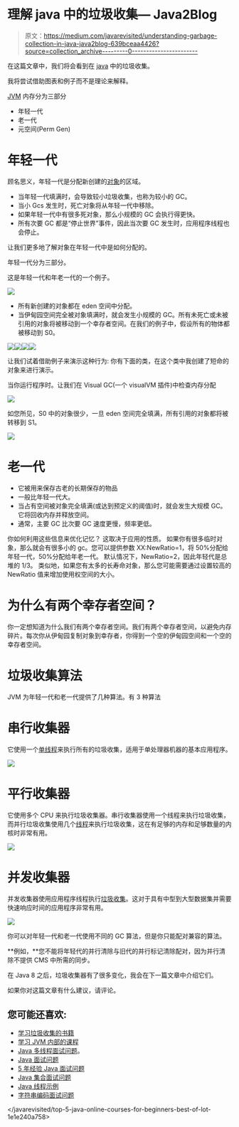 # 理解 java 中的垃圾收集— Java2Blog

> 原文：<https://medium.com/javarevisited/understanding-garbage-collection-in-java-java2blog-639bceaa4426?source=collection_archive---------0----------------------->

在这篇文章中，我们将会看到在 [java](https://java2blog.com/core-java-tutorial-for-beginners-experienced/) 中的垃圾收集。

我将尝试借助图表和例子而不是理论来解释。

[JVM](https://java2blog.com/java-virtual-machine-architecture/) 内存分为三部分

*   年轻一代
*   老一代
*   元空间(Perm Gen)

# 年轻一代

顾名思义，年轻一代是分配新创建的[对象](https://java2blog.com/object-class-java/)的区域。

*   当年轻一代填满时，会导致较小垃圾收集，也称为较小的 GC。
*   当小 Gcs 发生时，死亡对象将从年轻一代中移除。
*   如果年轻一代中有很多死对象，那么小规模的 GC 会执行得更快。
*   所有次要 GC 都是“停止世界”事件，因此当次要 GC 发生时，应用程序线程也会停止。

让我们更多地了解对象在年轻一代中是如何分配的。

年轻一代分为三部分。

这是年轻一代和年老一代的一个例子。

[![](img/5dd37d7bcb90d13be050ebfda42ce96b.png)](https://javarevisited.blogspot.com/2011/05/java-heap-space-memory-size-jvm.html)

*   所有新创建的对象都在 eden 空间中分配。
*   当伊甸园空间完全被对象填满时，就会发生小规模的 GC。所有未死亡或未被引用的对象将被移动到一个幸存者空间。在我们的例子中，假设所有的物体都被移动到 S0。

![](img/afe17791a4619660272d1794e3b7ca12.png)![](img/164f340030a8ddb7943a1f7d6e9d92e1.png)[![](img/42715dbde8311bb36d58cfb2106863f4.png)](https://medium.com/javarevisited/10-free-courses-to-learn-java-in-2019-22d1f33a3915)[![](img/316f2336fd65ffa5086d825875d40e2c.png)](https://www.java67.com/2019/02/top-10-free-algorithms-and-data.html)

让我们试着借助例子来演示这种行为:
你有下面的类，在这个类中我创建了短命的对象来进行演示。

当你运行程序时。让我们在 Visual GC(一个 visualVM 插件)中检查内存分配

![](img/966e309967fc3e5db119d88b382006bf.png)

如您所见，S0 中的对象很少，一旦 eden 空间完全填满，所有引用的对象都将被转移到 S1。

![](img/95a8e0e7890d2cefa5246dd5be281f7c.png)

# 老一代

*   它被用来保存古老的长期保存的物品
*   一般比年轻一代大。
*   当占有空间被对象完全填满(或达到预定义的阈值)时，就会发生大规模 GC。它将回收内存并释放空间。
*   通常，主要 GC 比次要 GC 速度更慢，频率更低。

你如何利用这些信息来优化记忆？
这取决于应用的性质。
如果你有很多临时对象，那么就会有很多小的 gc。您可以提供参数 XX:NewRatio=1，将 50%分配给年轻一代，50%分配给年老一代。
默认情况下，NewRatio=2，因此年轻代是总堆的 1/3。
类似地，如果您有太多的长寿命对象，那么您可能需要通过设置较高的 NewRatio 值来增加使用权空间的大小。

# 为什么有两个幸存者空间？

你一定想知道为什么我们有两个幸存者空间。我们有两个幸存者空间，以避免内存碎片。每次你从伊甸园复制对象到幸存者，你得到一个空的伊甸园空间和一个空的幸存者空间。

# 垃圾收集算法

JVM 为年轻一代和老一代提供了几种算法。有 3 种算法

# 串行收集器

它使用一个[单线程](https://dzone.com/articles/top-5-courses-to-learn-java-concurrency-in-2019)来执行所有的垃圾收集，适用于单处理器机器的基本应用程序。

[![](img/785354ee108db1cfaeaa0b986bc506d5.png)](https://www.java67.com/2016/08/10-jvm-options-for-java-production-application.html)

# 平行收集器

它使用多个 CPU 来执行垃圾收集器。串行收集器使用一个线程来执行垃圾收集，而并行垃圾收集使用几个[线程](https://javarevisited.blogspot.com/2014/07/top-50-java-multithreading-interview-questions-answers.html)来执行垃圾收集，这在有足够的内存和足够数量的内核时非常有用。

![](img/b6e74c34db9e2969d7caab8dbba91c6d.png)

# 并发收集器

并发收集器使用应用程序线程执行[垃圾收集](https://javarevisited.blogspot.com/2011/04/garbage-collection-in-java.html#axzz4zt6jlTWS)。这对于具有中型到大型数据集并需要快速响应时间的应用程序非常有用。

[![](img/7c7538d85fb6af5fd163d4d6df49a7b8.png)](https://javarevisited.blogspot.com/2019/04/top-5-courses-to-learn-jvm-internals.html)

你可以对年轻一代和老一代使用不同的 GC 算法，但是你只能配对兼容的算法。

**例如，**您不能将年轻代的并行清除与旧代的并行标记清除配对，因为并行清除不提供 CMS 中所需的同步。

在 Java 8 之后，垃圾收集器有了很多变化，我会在下一篇文章中介绍它们。

如果你对这篇文章有什么建议，请评论。

## 您可能还喜欢:

*   [学习垃圾收集的书籍](https://www.java67.com/2019/08/best-books-to-learn-java-virtual-machine-in-depth.html)
*   [学习 JVM 内部的课程](https://javarevisited.blogspot.com/2019/04/top-5-courses-to-learn-jvm-internals.html)
*   [Java 多线程面试问题](https://java2blog.com/java-multithreading-interview-questions-and-answers/)。
*   [Java 面试问题](https://java2blog.com/java-interview-questions/)
*   [5 年经验 Java 面试问题](https://java2blog.com/java-interview-questions-for-5-years-experience/)
*   [Java 集合面试问题](https://java2blog.com/java-collections-interview-questions/)
*   [Java 线程示例](https://java2blog.com/java-thread-example/)
*   [字符串编码面试问题](https://hackernoon.com/20-string-coding-interview-questions-for-programmers-6b6735b6d31c)

</javarevisited/top-5-java-online-courses-for-beginners-best-of-lot-1e1e240a758> 